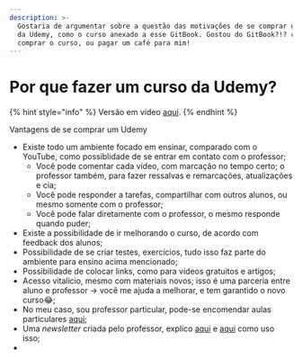 ```yaml
---
description: >-
  Gostaria de argumentar sobre a questão das motivações de se comprar um curso
  da Udemy, como o curso anexado a esse GitBook. Gostou do GitBook?!? considere 
  comprar o curso, ou pagar um café para mim!
---
```


# Por que fazer um curso da Udemy?

{% hint style="info" %}
Versão em vídeo [aqui](https://www.youtube.com/watch?v=E-gWAZZVZzg).
{% endhint %}



Vantagens de se comprar um Udemy

* Existe todo um ambiente focado em ensinar, comparado com o YouTube, como possiblidade de se entrar em contato com o professor;
  * Você pode comentar cada vídeo, com marcação no tempo certo; o professor também, para fazer ressalvas e remarcações, atualizações e cia;
  * Você pode responder a tarefas, compartilhar com outros alunos, ou mesmo somente com o professor;
  * Você pode falar diretamente com o professor, o mesmo responde quando puder;
* Existe a possibilidade de ir melhorando o curso, de acordo com feedback dos alunos;
* Possibilidade de se criar testes, exercícios, tudo isso faz parte do ambiente para ensino acima mencionado;
* Possibilidade de colocar links, como para vídeos gratuitos e artigos;
* Acesso vitalício, mesmo com materiais novos; isso é uma parceria entre aluno e professor -&gt; você me ajuda a melhorar, e tem garantido o novo curso😂;
* No meu caso, sou professor particular, pode-se encomendar aulas particulares [aqui](https://www.superprof.com.br/engenheiro-doutor-bioinformatica-com-pos-doutorado-programacao-web-aplicado-inovacao-saude-oferece-aulas.html
  );
* Uma _newsletter_ criada pelo professor, explico [aqui](https://www.youtube.com/watch?v=hBe55ari9iI) e [aqui](https://www.youtube.com/watch?v=nqTgZQ8Ze0M) como uso isso;
* 

